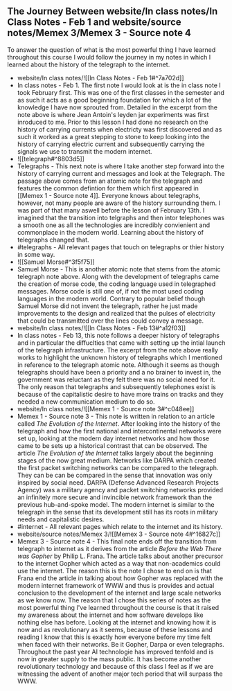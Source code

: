 

## The Journey Between website/In class notes/In Class Notes - Feb 1 and website/source notes/Memex 3/Memex 3 - Source note 4

To answer the question of what is the most powerful thing I have learned throughout this course I would follow the journey in my notes in which I learned about the history of the telegraph to the internet. 
- website/In class notes/![[In Class Notes - Feb 1#^7a702d]]
- In class notes - Feb 1. The first note I would look at is the in class note I took February first. This was one of the first classes in the semester and as such it acts as a good beginning foundation for which a lot of the knowledge I have now sprouted from. Detailed in the excerpt from the note above is where Jean Antoin's leyden jar experiments was first inroduced to me. Prior to this lesson I had done no research on the history of carrying currents when electricty was first discovered and as such it worked as a great stepping to stone to keep looking into the history of carrying electric current and subsequently carrying the signals we use to transmit the modern internet. 
- ![[telegraph#^8803d5]]
- Telegraphs - This next note is where I take another step forward into the history of carrying current and messages and look at the Telegraph. The passage above comes from an atomic note for the telegraph and features the common defintion for them which first appeared in [[Memex 1 - Source note 4]]. Everyone knows about telegraphs, however,  not many people are aware of the history surrounding them. I was part of that many aswell before the lesson of February 13th. I imagined that the transition into telgraphs and then intor telephones was a smooth one as all the technologies are incredibly convienient and commonplace in the modern world. Learning about the history of telegraphs changed that.
- #telegraphs - All relevant pages that touch on telegraphs or thier history in some way.
- ![[Samuel Morse#^3f5f75]]
- Samuel Morse - This is another atomic note that stems from the atomic telegraph note above. Along with the development of telegraphs came the creation of morse code, the coding language used in telegraphed messages. Morse code is still one of, if not the most used coding languages in the modern world. Contrary to popular belief though Samuel Morse did not invent the telegraph, rather he just made improvements to the design and realized that the pulses of electricity that could be transmitted over the lines could convey a message.
- website/In class notes/![[In Class Notes - Feb 13#^a12f03]]
- In class notes - Feb 13, this note follows a deeper history of telegraphs and in particular the diffuclties that came with setting up the intial launch of the telegraph infrastructure. The excerpt from the note above really works to highlight the unknown history of telegraphs which I mentioned in reference to the telegraph atomic note. Although it seems as though telegraphs should have been a priority and a no brainer to invest in, the government was reluctant as they felt there was no social need for it. The only reason that telegraphs and subsequently telephones exist is because of the capitalistic desire to have more trains on tracks and they needed a new communication medium to do so. 
- website/In class notes/![[Memex 1 - Source note 3#^c048ee]]
- Memex 1 - Source note 3 - This note is written in relation to an article called *The Evolution of the Internet*. After looking into the history of the telegraph and how the first national and intercontinental networks were set up, looking at the modern day internet networks and how those came to be sets up a historical contrast that can be observed. The article *The Evolution of the Internet* talks largely about the beginning stages of the now great medium. Networks like DARPA which created the first packet switching networks can be compared to the telegraph. They can be can be compared in the sense that innovation was only inspired by social need. DARPA (Defense Advanced Research Projects Agency) was a military agency and packet switching networks provided an infinitely more secure and invincible network framework than the previous hub-and-spoke model. The modern internet is similar to the telegraph in the sense that its development still has its roots in military needs and capitalistic desires. 
- #internet - All relevant pages which relate to the internet and its history.
- website/source notes/Memex 3/![[Memex 3 - Source note 4#^16827c]]
- Memex 3 - Source note 4 - This final note ends off the transition from telegraph to internet as it derives from the article *Before the Web There was Gopher* by Philip L. Frana. The article talks about another precursor to the internet Gopher which acted as a way that non-academics could use the internet. The reason this is the note I chose to end on is that Frana end the article in talking about how Gopher was replaced with the modern internet framework of WWW and thus is provides and actual conclusion to the development of the internet and large scale networks as we know now. The reason that I chose this series of notes as the most powerful thing I've learned throughout the course is that it raised my awareness about the internet and how software develops like nothing else has before. Looking at the internet and knowing how it is now and as revolutionary as it seems, because of these lessons and reading I know that this is exactly how everyone before my time felt when faced with their networks. Be it Gopher, Darpa or even telegraphs. Throughout the past year AI technologie has improved tenfold and is now in greater supply to the mass public. It has become another revolutionary technology and because of this class I feel as if we are witnessing the advent of another major tech period that will surpass the WWW.
